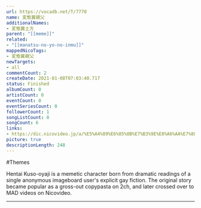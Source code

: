 ```yaml
---
url: https://vocadb.net/T/7770
name: 変態糞親父
additionalNames: 
- 変態糞土方
parent: "[[meme]]"
related:
- "[[manatsu-no-yo-no-inmu]]"
mappedNicoTags:
- 変態糞親父
newTargets:
- all
commentCount: 2
createDate: 2021-01-08T07:03:40.717
status: Finished
albumCount: 0
artistCount: 0
eventCount: 0
eventSeriesCount: 0
followerCount: 1
songListCount: 0
songCount: 6
links: 
- https://dic.nicovideo.jp/a/%E5%A4%89%E6%85%8B%E7%B3%9E%E8%A6%AA%E7%88%B6
picture: true
descriptionLength: 248
---
```


#Themes

Hentai Kuso-oyaji is a memetic character born from dramatic readings of a single anonymous imageboard user's explicit gay fiction. The original story became popular as a gross-out copypasta on 2ch, and later crossed over to MAD videos on Nicovideo.

---

